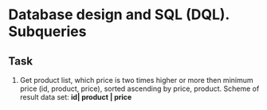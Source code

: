 # Database design and SQL (DQL). Subqueries

## Task  

1. Get product list, which price is two  times higher or more then minimum price (id, product, price), sorted ascending by price, product. Scheme of result data set: **id| product | price**

